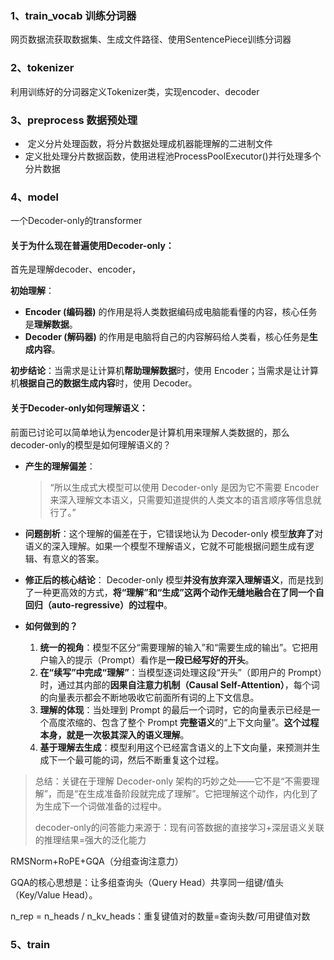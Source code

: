 ### 1、train_vocab 训练分词器

  网页数据流获取数据集、生成文件路径、使用SentencePiece训练分词器

### 2、tokenizer 

  利用训练好的分词器定义Tokenizer类，实现encoder、decoder

### 3、preprocess 数据预处理

- ​	定义分片处理函数，将分片数据处理成机器能理解的二进制文件
- ​	定义批处理分片数据函数，使用进程池ProcessPoolExecutor()并行处理多个分片数据

### 4、model

一个Decoder-only的transformer

#### 关于为什么现在普遍使用Decoder-only：

首先是理解decoder、encoder，

**初始理解**：

- **Encoder (编码器)** 的作用是将人类数据编码成电脑能看懂的内容，核心任务是**理解数据**。
- **Decoder (解码器)** 的作用是电脑将自己的内容解码给人类看，核心任务是**生成内容**。

**初步结论**：当需求是让计算机**帮助理解数据**时，使用 Encoder；当需求是让计算机**根据自己的数据生成内容**时，使用 Decoder。

#### 关于Decoder-only如何理解语义：

前面已讨论可以简单地认为encoder是计算机用来理解人类数据的，那么decoder-only的模型是如何理解语义的？

- **产生的理解偏差**：

  > “所以生成式大模型可以使用 Decoder-only 是因为它不需要 Encoder 来深入理解文本语义，只需要知道提供的人类文本的语言顺序等信息就行了。”

- **问题剖析**：这个理解的偏差在于，它错误地认为 Decoder-only 模型**放弃了**对语义的深入理解。如果一个模型不理解语义，它就不可能根据问题生成有逻辑、有意义的答案。

- **修正后的核心结论**： Decoder-only 模型**并没有放弃深入理解语义**，而是找到了一种更高效的方式，**将“理解”和“生成”这两个动作无缝地融合在了同一个自回归（auto-regressive）的过程中**。

- **如何做到的？**

  1. **统一的视角**：模型不区分“需要理解的输入”和“需要生成的输出”。它把用户输入的提示（Prompt）看作是**一段已经写好的开头**。
  2. **在“续写”中完成“理解”**：当模型逐词处理这段“开头”（即用户的 Prompt）时，通过其内部的**因果自注意力机制（Causal Self-Attention）**，每个词的向量表示都会不断地吸收它前面所有词的上下文信息。
  3. **理解的体现**：当处理到 Prompt 的最后一个词时，它的向量表示已经是一个高度浓缩的、包含了整个 Prompt **完整语义**的“上下文向量”。**这个过程本身，就是一次极其深入的语义理解**。
  4. **基于理解去生成**：模型利用这个已经富含语义的上下文向量，来预测并生成下一个最可能的词，然后不断重复这个过程。

> 总结：关键在于理解 Decoder-only 架构的巧妙之处——它不是“不需要理解”，而是“在生成准备阶段就完成了理解”。它把理解这个动作，内化到了为生成下一个词做准备的过程中。
>
> decoder-only的问答能力来源于：现有问答数据的直接学习+深层语义关联的推理结果=强大的泛化能力



RMSNorm+RoPE+GQA（分组查询注意力）

GQA的核心思想是：让多组查询头（Query Head）共享同一组键/值头（Key/Value Head）。

n_rep = n_heads / n_kv_heads：重复键值对的数量=查询头数/可用键值对数

### 5、train



